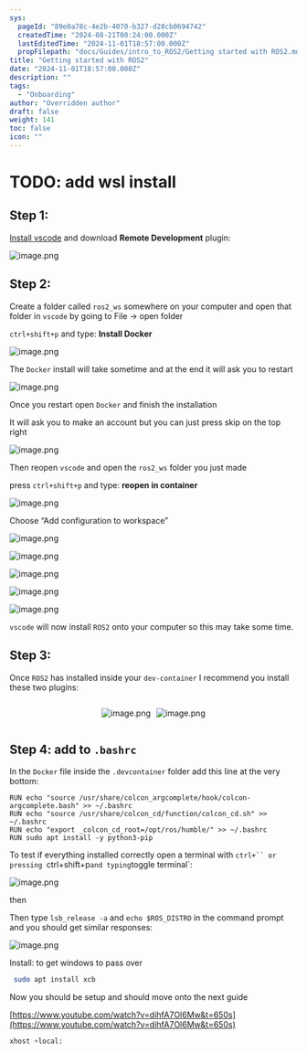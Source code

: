 ```yaml
---
sys:
  pageId: "89e0a78c-4e2b-4070-b327-d28cb0694742"
  createdTime: "2024-08-21T00:24:00.000Z"
  lastEditedTime: "2024-11-01T18:57:00.000Z"
  propFilepath: "docs/Guides/intro_to_ROS2/Getting started with ROS2.md"
title: "Getting started with ROS2"
date: "2024-11-01T18:57:00.000Z"
description: ""
tags:
  - "Onboarding"
author: "Overridden author"
draft: false
weight: 141
toc: false
icon: ""
---
```


# TODO: add wsl install

## Step 1:

[Install vscode](https://code.visualstudio.com/download) and download **Remote Development** plugin:

![image.png](https://prod-files-secure.s3.us-west-2.amazonaws.com/d518164a-d88e-44d1-a4ee-3adb3bd8bce0/efb52993-1881-4a40-b95e-6f020334f022/image.png?X-Amz-Algorithm=AWS4-HMAC-SHA256&X-Amz-Content-Sha256=UNSIGNED-PAYLOAD&X-Amz-Credential=ASIAZI2LB46667CBIWGZ%2F20250422%2Fus-west-2%2Fs3%2Faws4_request&X-Amz-Date=20250422T032813Z&X-Amz-Expires=3600&X-Amz-Security-Token=IQoJb3JpZ2luX2VjEEMaCXVzLXdlc3QtMiJHMEUCIQDunbU2QftoAyrbHWA%2FEi2cKRr3Au5suZMvBnUQyf0mkAIgLfWzp7Mvc0FQQ1XhbvJ8ZGeXSsCEf9HwdzKu5t7qmY4qiAQIzP%2F%2F%2F%2F%2F%2F%2F%2F%2F%2FARAAGgw2Mzc0MjMxODM4MDUiDETwrwe4jRGS4u9rXircA%2Fdnj0pburIIgzdGeoMHWAAZZcRTuoTK3kujOnzqz7iA66yEBb%2BWyNyjjWAqwrk23x%2BMgt84y4OQGfILG4AqdoZEEUxHzuBXl0dqn2XPG015SbGdRFMpDq76W%2FfVFb1IiBpcyGa4i3HvS1OzGCPOeiY2ywXmCAa8JRy7CGSTO3yVtAyJTVPXBTqN03Zop5g5BQy0AambrActGFgxLz9JCd%2B6uhPJvB5T7kEwnnTfTnWHnm9Od%2BzU4ldNPat1a%2BmabwSAkM%2F4VGgl7OcQSSmfPxkYEPCHpy5mEl90z%2BRiEeeCrQYNQouTdF2YF%2FuEEmCaA5KlXJ2XVZgxAKXXz1guLc4eUtzRsBR4O08WCPtgl7%2F9Lxc06jvF%2B3PcJ2FtFKLkT2ckxTrq5Vr96dAqB2hEQi6KekNd2QFAQ8ieTWsKeIqTDt5Nh3n%2FwvHwF8Zc2W9TtUjZ1DQpdms7ybWbQtA08CXqwmXCwZMDR5cQoFRyBvrguFYIaICttTFgiWjz5foqTRVgEqDDI%2BihhdCEkYRHgSQFLT0vlLIPQZI1YwWP%2BZrOUBNrnYP4%2FG0%2BXszOUmQ68lj9Rm6w61NKqTyqZRJeENH1U%2FUSOF41RAkWDES8zdEU0NVe6sdjn74m%2B%2FhRMI6JnMAGOqUB33JIcaL%2FV9gWqmulj0SgOXwlQ9KOVhIoJ08zenslm6vjjozv0OVXoJ2LWNBqpaMJXSUMPSbAmqawBQBNTD3jMagHN8LbipMTWOf%2FlCGDf68arb7gTjriB9mgg0nCTtPEcOLHh7UCn4N2z7q5X0%2FpwWUvX227xnM8tgHHWOgCsKpXJ7PiCCGBMn2jhAXfHbPFyzUACcLJ61SyiUGJbfTs9QUTw93T&X-Amz-Signature=13eab26bae8f9e4afa2e6bca7e8a6535e92d81ffa6ab813a82864f2f6d1b86b6&X-Amz-SignedHeaders=host&x-id=GetObject)

## Step 2:

Create a folder called `ros2_ws` somewhere on your computer and open that folder in `vscode` by going to File → open folder 

`ctrl+shift+p` and type: **Install Docker**

![image.png](https://prod-files-secure.s3.us-west-2.amazonaws.com/d518164a-d88e-44d1-a4ee-3adb3bd8bce0/2269dc0e-1cd5-47ff-bceb-c04ad9b2eab0/image.png?X-Amz-Algorithm=AWS4-HMAC-SHA256&X-Amz-Content-Sha256=UNSIGNED-PAYLOAD&X-Amz-Credential=ASIAZI2LB46667CBIWGZ%2F20250422%2Fus-west-2%2Fs3%2Faws4_request&X-Amz-Date=20250422T032813Z&X-Amz-Expires=3600&X-Amz-Security-Token=IQoJb3JpZ2luX2VjEEMaCXVzLXdlc3QtMiJHMEUCIQDunbU2QftoAyrbHWA%2FEi2cKRr3Au5suZMvBnUQyf0mkAIgLfWzp7Mvc0FQQ1XhbvJ8ZGeXSsCEf9HwdzKu5t7qmY4qiAQIzP%2F%2F%2F%2F%2F%2F%2F%2F%2F%2FARAAGgw2Mzc0MjMxODM4MDUiDETwrwe4jRGS4u9rXircA%2Fdnj0pburIIgzdGeoMHWAAZZcRTuoTK3kujOnzqz7iA66yEBb%2BWyNyjjWAqwrk23x%2BMgt84y4OQGfILG4AqdoZEEUxHzuBXl0dqn2XPG015SbGdRFMpDq76W%2FfVFb1IiBpcyGa4i3HvS1OzGCPOeiY2ywXmCAa8JRy7CGSTO3yVtAyJTVPXBTqN03Zop5g5BQy0AambrActGFgxLz9JCd%2B6uhPJvB5T7kEwnnTfTnWHnm9Od%2BzU4ldNPat1a%2BmabwSAkM%2F4VGgl7OcQSSmfPxkYEPCHpy5mEl90z%2BRiEeeCrQYNQouTdF2YF%2FuEEmCaA5KlXJ2XVZgxAKXXz1guLc4eUtzRsBR4O08WCPtgl7%2F9Lxc06jvF%2B3PcJ2FtFKLkT2ckxTrq5Vr96dAqB2hEQi6KekNd2QFAQ8ieTWsKeIqTDt5Nh3n%2FwvHwF8Zc2W9TtUjZ1DQpdms7ybWbQtA08CXqwmXCwZMDR5cQoFRyBvrguFYIaICttTFgiWjz5foqTRVgEqDDI%2BihhdCEkYRHgSQFLT0vlLIPQZI1YwWP%2BZrOUBNrnYP4%2FG0%2BXszOUmQ68lj9Rm6w61NKqTyqZRJeENH1U%2FUSOF41RAkWDES8zdEU0NVe6sdjn74m%2B%2FhRMI6JnMAGOqUB33JIcaL%2FV9gWqmulj0SgOXwlQ9KOVhIoJ08zenslm6vjjozv0OVXoJ2LWNBqpaMJXSUMPSbAmqawBQBNTD3jMagHN8LbipMTWOf%2FlCGDf68arb7gTjriB9mgg0nCTtPEcOLHh7UCn4N2z7q5X0%2FpwWUvX227xnM8tgHHWOgCsKpXJ7PiCCGBMn2jhAXfHbPFyzUACcLJ61SyiUGJbfTs9QUTw93T&X-Amz-Signature=499958e3d217e232d57bb63b41cb081f0d9d75d1f35bf125d1e9e1b359d1e59f&X-Amz-SignedHeaders=host&x-id=GetObject)

The `Docker` install will take sometime and at the end it will ask you to restart

![image.png](https://prod-files-secure.s3.us-west-2.amazonaws.com/d518164a-d88e-44d1-a4ee-3adb3bd8bce0/ed233f78-be33-4b1f-b89c-9c346c0e961e/image.png?X-Amz-Algorithm=AWS4-HMAC-SHA256&X-Amz-Content-Sha256=UNSIGNED-PAYLOAD&X-Amz-Credential=ASIAZI2LB46667CBIWGZ%2F20250422%2Fus-west-2%2Fs3%2Faws4_request&X-Amz-Date=20250422T032813Z&X-Amz-Expires=3600&X-Amz-Security-Token=IQoJb3JpZ2luX2VjEEMaCXVzLXdlc3QtMiJHMEUCIQDunbU2QftoAyrbHWA%2FEi2cKRr3Au5suZMvBnUQyf0mkAIgLfWzp7Mvc0FQQ1XhbvJ8ZGeXSsCEf9HwdzKu5t7qmY4qiAQIzP%2F%2F%2F%2F%2F%2F%2F%2F%2F%2FARAAGgw2Mzc0MjMxODM4MDUiDETwrwe4jRGS4u9rXircA%2Fdnj0pburIIgzdGeoMHWAAZZcRTuoTK3kujOnzqz7iA66yEBb%2BWyNyjjWAqwrk23x%2BMgt84y4OQGfILG4AqdoZEEUxHzuBXl0dqn2XPG015SbGdRFMpDq76W%2FfVFb1IiBpcyGa4i3HvS1OzGCPOeiY2ywXmCAa8JRy7CGSTO3yVtAyJTVPXBTqN03Zop5g5BQy0AambrActGFgxLz9JCd%2B6uhPJvB5T7kEwnnTfTnWHnm9Od%2BzU4ldNPat1a%2BmabwSAkM%2F4VGgl7OcQSSmfPxkYEPCHpy5mEl90z%2BRiEeeCrQYNQouTdF2YF%2FuEEmCaA5KlXJ2XVZgxAKXXz1guLc4eUtzRsBR4O08WCPtgl7%2F9Lxc06jvF%2B3PcJ2FtFKLkT2ckxTrq5Vr96dAqB2hEQi6KekNd2QFAQ8ieTWsKeIqTDt5Nh3n%2FwvHwF8Zc2W9TtUjZ1DQpdms7ybWbQtA08CXqwmXCwZMDR5cQoFRyBvrguFYIaICttTFgiWjz5foqTRVgEqDDI%2BihhdCEkYRHgSQFLT0vlLIPQZI1YwWP%2BZrOUBNrnYP4%2FG0%2BXszOUmQ68lj9Rm6w61NKqTyqZRJeENH1U%2FUSOF41RAkWDES8zdEU0NVe6sdjn74m%2B%2FhRMI6JnMAGOqUB33JIcaL%2FV9gWqmulj0SgOXwlQ9KOVhIoJ08zenslm6vjjozv0OVXoJ2LWNBqpaMJXSUMPSbAmqawBQBNTD3jMagHN8LbipMTWOf%2FlCGDf68arb7gTjriB9mgg0nCTtPEcOLHh7UCn4N2z7q5X0%2FpwWUvX227xnM8tgHHWOgCsKpXJ7PiCCGBMn2jhAXfHbPFyzUACcLJ61SyiUGJbfTs9QUTw93T&X-Amz-Signature=a9ff7552930a1eb171f368f0d09ac1f35d8115d2a7778558a3dc73e86a366840&X-Amz-SignedHeaders=host&x-id=GetObject)

Once you restart open `Docker` and finish the installation

It will ask you to make an account but you can just press skip on the top right

![image.png](https://prod-files-secure.s3.us-west-2.amazonaws.com/d518164a-d88e-44d1-a4ee-3adb3bd8bce0/21010ad9-1659-4fd9-9f59-9932a09b2a3d/image.png?X-Amz-Algorithm=AWS4-HMAC-SHA256&X-Amz-Content-Sha256=UNSIGNED-PAYLOAD&X-Amz-Credential=ASIAZI2LB46667CBIWGZ%2F20250422%2Fus-west-2%2Fs3%2Faws4_request&X-Amz-Date=20250422T032813Z&X-Amz-Expires=3600&X-Amz-Security-Token=IQoJb3JpZ2luX2VjEEMaCXVzLXdlc3QtMiJHMEUCIQDunbU2QftoAyrbHWA%2FEi2cKRr3Au5suZMvBnUQyf0mkAIgLfWzp7Mvc0FQQ1XhbvJ8ZGeXSsCEf9HwdzKu5t7qmY4qiAQIzP%2F%2F%2F%2F%2F%2F%2F%2F%2F%2FARAAGgw2Mzc0MjMxODM4MDUiDETwrwe4jRGS4u9rXircA%2Fdnj0pburIIgzdGeoMHWAAZZcRTuoTK3kujOnzqz7iA66yEBb%2BWyNyjjWAqwrk23x%2BMgt84y4OQGfILG4AqdoZEEUxHzuBXl0dqn2XPG015SbGdRFMpDq76W%2FfVFb1IiBpcyGa4i3HvS1OzGCPOeiY2ywXmCAa8JRy7CGSTO3yVtAyJTVPXBTqN03Zop5g5BQy0AambrActGFgxLz9JCd%2B6uhPJvB5T7kEwnnTfTnWHnm9Od%2BzU4ldNPat1a%2BmabwSAkM%2F4VGgl7OcQSSmfPxkYEPCHpy5mEl90z%2BRiEeeCrQYNQouTdF2YF%2FuEEmCaA5KlXJ2XVZgxAKXXz1guLc4eUtzRsBR4O08WCPtgl7%2F9Lxc06jvF%2B3PcJ2FtFKLkT2ckxTrq5Vr96dAqB2hEQi6KekNd2QFAQ8ieTWsKeIqTDt5Nh3n%2FwvHwF8Zc2W9TtUjZ1DQpdms7ybWbQtA08CXqwmXCwZMDR5cQoFRyBvrguFYIaICttTFgiWjz5foqTRVgEqDDI%2BihhdCEkYRHgSQFLT0vlLIPQZI1YwWP%2BZrOUBNrnYP4%2FG0%2BXszOUmQ68lj9Rm6w61NKqTyqZRJeENH1U%2FUSOF41RAkWDES8zdEU0NVe6sdjn74m%2B%2FhRMI6JnMAGOqUB33JIcaL%2FV9gWqmulj0SgOXwlQ9KOVhIoJ08zenslm6vjjozv0OVXoJ2LWNBqpaMJXSUMPSbAmqawBQBNTD3jMagHN8LbipMTWOf%2FlCGDf68arb7gTjriB9mgg0nCTtPEcOLHh7UCn4N2z7q5X0%2FpwWUvX227xnM8tgHHWOgCsKpXJ7PiCCGBMn2jhAXfHbPFyzUACcLJ61SyiUGJbfTs9QUTw93T&X-Amz-Signature=814a5500299a0250025ee92290854cc8ed67f3cebfecf9a3d23362b23267c519&X-Amz-SignedHeaders=host&x-id=GetObject)

Then reopen `vscode` and open the `ros2_ws` folder you just made

press `ctrl+shift+p` and type: **reopen in container**

![image.png](https://prod-files-secure.s3.us-west-2.amazonaws.com/d518164a-d88e-44d1-a4ee-3adb3bd8bce0/4e93b8c2-41ad-488c-8095-c74205196118/image.png?X-Amz-Algorithm=AWS4-HMAC-SHA256&X-Amz-Content-Sha256=UNSIGNED-PAYLOAD&X-Amz-Credential=ASIAZI2LB46667CBIWGZ%2F20250422%2Fus-west-2%2Fs3%2Faws4_request&X-Amz-Date=20250422T032813Z&X-Amz-Expires=3600&X-Amz-Security-Token=IQoJb3JpZ2luX2VjEEMaCXVzLXdlc3QtMiJHMEUCIQDunbU2QftoAyrbHWA%2FEi2cKRr3Au5suZMvBnUQyf0mkAIgLfWzp7Mvc0FQQ1XhbvJ8ZGeXSsCEf9HwdzKu5t7qmY4qiAQIzP%2F%2F%2F%2F%2F%2F%2F%2F%2F%2FARAAGgw2Mzc0MjMxODM4MDUiDETwrwe4jRGS4u9rXircA%2Fdnj0pburIIgzdGeoMHWAAZZcRTuoTK3kujOnzqz7iA66yEBb%2BWyNyjjWAqwrk23x%2BMgt84y4OQGfILG4AqdoZEEUxHzuBXl0dqn2XPG015SbGdRFMpDq76W%2FfVFb1IiBpcyGa4i3HvS1OzGCPOeiY2ywXmCAa8JRy7CGSTO3yVtAyJTVPXBTqN03Zop5g5BQy0AambrActGFgxLz9JCd%2B6uhPJvB5T7kEwnnTfTnWHnm9Od%2BzU4ldNPat1a%2BmabwSAkM%2F4VGgl7OcQSSmfPxkYEPCHpy5mEl90z%2BRiEeeCrQYNQouTdF2YF%2FuEEmCaA5KlXJ2XVZgxAKXXz1guLc4eUtzRsBR4O08WCPtgl7%2F9Lxc06jvF%2B3PcJ2FtFKLkT2ckxTrq5Vr96dAqB2hEQi6KekNd2QFAQ8ieTWsKeIqTDt5Nh3n%2FwvHwF8Zc2W9TtUjZ1DQpdms7ybWbQtA08CXqwmXCwZMDR5cQoFRyBvrguFYIaICttTFgiWjz5foqTRVgEqDDI%2BihhdCEkYRHgSQFLT0vlLIPQZI1YwWP%2BZrOUBNrnYP4%2FG0%2BXszOUmQ68lj9Rm6w61NKqTyqZRJeENH1U%2FUSOF41RAkWDES8zdEU0NVe6sdjn74m%2B%2FhRMI6JnMAGOqUB33JIcaL%2FV9gWqmulj0SgOXwlQ9KOVhIoJ08zenslm6vjjozv0OVXoJ2LWNBqpaMJXSUMPSbAmqawBQBNTD3jMagHN8LbipMTWOf%2FlCGDf68arb7gTjriB9mgg0nCTtPEcOLHh7UCn4N2z7q5X0%2FpwWUvX227xnM8tgHHWOgCsKpXJ7PiCCGBMn2jhAXfHbPFyzUACcLJ61SyiUGJbfTs9QUTw93T&X-Amz-Signature=6fd207d969e44470b0937d7018f1a411bc361c31cfbf6d92eee0586ccb9de22b&X-Amz-SignedHeaders=host&x-id=GetObject)

Choose “Add configuration to workspace”

![image.png](https://prod-files-secure.s3.us-west-2.amazonaws.com/d518164a-d88e-44d1-a4ee-3adb3bd8bce0/9560b282-5060-4989-ba37-97e7b2c22476/image.png?X-Amz-Algorithm=AWS4-HMAC-SHA256&X-Amz-Content-Sha256=UNSIGNED-PAYLOAD&X-Amz-Credential=ASIAZI2LB46667CBIWGZ%2F20250422%2Fus-west-2%2Fs3%2Faws4_request&X-Amz-Date=20250422T032813Z&X-Amz-Expires=3600&X-Amz-Security-Token=IQoJb3JpZ2luX2VjEEMaCXVzLXdlc3QtMiJHMEUCIQDunbU2QftoAyrbHWA%2FEi2cKRr3Au5suZMvBnUQyf0mkAIgLfWzp7Mvc0FQQ1XhbvJ8ZGeXSsCEf9HwdzKu5t7qmY4qiAQIzP%2F%2F%2F%2F%2F%2F%2F%2F%2F%2FARAAGgw2Mzc0MjMxODM4MDUiDETwrwe4jRGS4u9rXircA%2Fdnj0pburIIgzdGeoMHWAAZZcRTuoTK3kujOnzqz7iA66yEBb%2BWyNyjjWAqwrk23x%2BMgt84y4OQGfILG4AqdoZEEUxHzuBXl0dqn2XPG015SbGdRFMpDq76W%2FfVFb1IiBpcyGa4i3HvS1OzGCPOeiY2ywXmCAa8JRy7CGSTO3yVtAyJTVPXBTqN03Zop5g5BQy0AambrActGFgxLz9JCd%2B6uhPJvB5T7kEwnnTfTnWHnm9Od%2BzU4ldNPat1a%2BmabwSAkM%2F4VGgl7OcQSSmfPxkYEPCHpy5mEl90z%2BRiEeeCrQYNQouTdF2YF%2FuEEmCaA5KlXJ2XVZgxAKXXz1guLc4eUtzRsBR4O08WCPtgl7%2F9Lxc06jvF%2B3PcJ2FtFKLkT2ckxTrq5Vr96dAqB2hEQi6KekNd2QFAQ8ieTWsKeIqTDt5Nh3n%2FwvHwF8Zc2W9TtUjZ1DQpdms7ybWbQtA08CXqwmXCwZMDR5cQoFRyBvrguFYIaICttTFgiWjz5foqTRVgEqDDI%2BihhdCEkYRHgSQFLT0vlLIPQZI1YwWP%2BZrOUBNrnYP4%2FG0%2BXszOUmQ68lj9Rm6w61NKqTyqZRJeENH1U%2FUSOF41RAkWDES8zdEU0NVe6sdjn74m%2B%2FhRMI6JnMAGOqUB33JIcaL%2FV9gWqmulj0SgOXwlQ9KOVhIoJ08zenslm6vjjozv0OVXoJ2LWNBqpaMJXSUMPSbAmqawBQBNTD3jMagHN8LbipMTWOf%2FlCGDf68arb7gTjriB9mgg0nCTtPEcOLHh7UCn4N2z7q5X0%2FpwWUvX227xnM8tgHHWOgCsKpXJ7PiCCGBMn2jhAXfHbPFyzUACcLJ61SyiUGJbfTs9QUTw93T&X-Amz-Signature=45c0fcd797ac3d8fba9e9bbd3057e103880ac5b67c926848209a5aec9599fe69&X-Amz-SignedHeaders=host&x-id=GetObject)

![image.png](https://prod-files-secure.s3.us-west-2.amazonaws.com/d518164a-d88e-44d1-a4ee-3adb3bd8bce0/2ee63f81-886b-48e8-a553-dc6e5eac99e4/image.png?X-Amz-Algorithm=AWS4-HMAC-SHA256&X-Amz-Content-Sha256=UNSIGNED-PAYLOAD&X-Amz-Credential=ASIAZI2LB46667CBIWGZ%2F20250422%2Fus-west-2%2Fs3%2Faws4_request&X-Amz-Date=20250422T032813Z&X-Amz-Expires=3600&X-Amz-Security-Token=IQoJb3JpZ2luX2VjEEMaCXVzLXdlc3QtMiJHMEUCIQDunbU2QftoAyrbHWA%2FEi2cKRr3Au5suZMvBnUQyf0mkAIgLfWzp7Mvc0FQQ1XhbvJ8ZGeXSsCEf9HwdzKu5t7qmY4qiAQIzP%2F%2F%2F%2F%2F%2F%2F%2F%2F%2FARAAGgw2Mzc0MjMxODM4MDUiDETwrwe4jRGS4u9rXircA%2Fdnj0pburIIgzdGeoMHWAAZZcRTuoTK3kujOnzqz7iA66yEBb%2BWyNyjjWAqwrk23x%2BMgt84y4OQGfILG4AqdoZEEUxHzuBXl0dqn2XPG015SbGdRFMpDq76W%2FfVFb1IiBpcyGa4i3HvS1OzGCPOeiY2ywXmCAa8JRy7CGSTO3yVtAyJTVPXBTqN03Zop5g5BQy0AambrActGFgxLz9JCd%2B6uhPJvB5T7kEwnnTfTnWHnm9Od%2BzU4ldNPat1a%2BmabwSAkM%2F4VGgl7OcQSSmfPxkYEPCHpy5mEl90z%2BRiEeeCrQYNQouTdF2YF%2FuEEmCaA5KlXJ2XVZgxAKXXz1guLc4eUtzRsBR4O08WCPtgl7%2F9Lxc06jvF%2B3PcJ2FtFKLkT2ckxTrq5Vr96dAqB2hEQi6KekNd2QFAQ8ieTWsKeIqTDt5Nh3n%2FwvHwF8Zc2W9TtUjZ1DQpdms7ybWbQtA08CXqwmXCwZMDR5cQoFRyBvrguFYIaICttTFgiWjz5foqTRVgEqDDI%2BihhdCEkYRHgSQFLT0vlLIPQZI1YwWP%2BZrOUBNrnYP4%2FG0%2BXszOUmQ68lj9Rm6w61NKqTyqZRJeENH1U%2FUSOF41RAkWDES8zdEU0NVe6sdjn74m%2B%2FhRMI6JnMAGOqUB33JIcaL%2FV9gWqmulj0SgOXwlQ9KOVhIoJ08zenslm6vjjozv0OVXoJ2LWNBqpaMJXSUMPSbAmqawBQBNTD3jMagHN8LbipMTWOf%2FlCGDf68arb7gTjriB9mgg0nCTtPEcOLHh7UCn4N2z7q5X0%2FpwWUvX227xnM8tgHHWOgCsKpXJ7PiCCGBMn2jhAXfHbPFyzUACcLJ61SyiUGJbfTs9QUTw93T&X-Amz-Signature=452ddd0d362f62b1ed27f067df13dbbc701ef6364281c0fc0f9cdbc38a6a9ce2&X-Amz-SignedHeaders=host&x-id=GetObject)

![image.png](https://prod-files-secure.s3.us-west-2.amazonaws.com/d518164a-d88e-44d1-a4ee-3adb3bd8bce0/ae1580b2-b048-407e-aed9-b584224a7a04/image.png?X-Amz-Algorithm=AWS4-HMAC-SHA256&X-Amz-Content-Sha256=UNSIGNED-PAYLOAD&X-Amz-Credential=ASIAZI2LB46667CBIWGZ%2F20250422%2Fus-west-2%2Fs3%2Faws4_request&X-Amz-Date=20250422T032813Z&X-Amz-Expires=3600&X-Amz-Security-Token=IQoJb3JpZ2luX2VjEEMaCXVzLXdlc3QtMiJHMEUCIQDunbU2QftoAyrbHWA%2FEi2cKRr3Au5suZMvBnUQyf0mkAIgLfWzp7Mvc0FQQ1XhbvJ8ZGeXSsCEf9HwdzKu5t7qmY4qiAQIzP%2F%2F%2F%2F%2F%2F%2F%2F%2F%2FARAAGgw2Mzc0MjMxODM4MDUiDETwrwe4jRGS4u9rXircA%2Fdnj0pburIIgzdGeoMHWAAZZcRTuoTK3kujOnzqz7iA66yEBb%2BWyNyjjWAqwrk23x%2BMgt84y4OQGfILG4AqdoZEEUxHzuBXl0dqn2XPG015SbGdRFMpDq76W%2FfVFb1IiBpcyGa4i3HvS1OzGCPOeiY2ywXmCAa8JRy7CGSTO3yVtAyJTVPXBTqN03Zop5g5BQy0AambrActGFgxLz9JCd%2B6uhPJvB5T7kEwnnTfTnWHnm9Od%2BzU4ldNPat1a%2BmabwSAkM%2F4VGgl7OcQSSmfPxkYEPCHpy5mEl90z%2BRiEeeCrQYNQouTdF2YF%2FuEEmCaA5KlXJ2XVZgxAKXXz1guLc4eUtzRsBR4O08WCPtgl7%2F9Lxc06jvF%2B3PcJ2FtFKLkT2ckxTrq5Vr96dAqB2hEQi6KekNd2QFAQ8ieTWsKeIqTDt5Nh3n%2FwvHwF8Zc2W9TtUjZ1DQpdms7ybWbQtA08CXqwmXCwZMDR5cQoFRyBvrguFYIaICttTFgiWjz5foqTRVgEqDDI%2BihhdCEkYRHgSQFLT0vlLIPQZI1YwWP%2BZrOUBNrnYP4%2FG0%2BXszOUmQ68lj9Rm6w61NKqTyqZRJeENH1U%2FUSOF41RAkWDES8zdEU0NVe6sdjn74m%2B%2FhRMI6JnMAGOqUB33JIcaL%2FV9gWqmulj0SgOXwlQ9KOVhIoJ08zenslm6vjjozv0OVXoJ2LWNBqpaMJXSUMPSbAmqawBQBNTD3jMagHN8LbipMTWOf%2FlCGDf68arb7gTjriB9mgg0nCTtPEcOLHh7UCn4N2z7q5X0%2FpwWUvX227xnM8tgHHWOgCsKpXJ7PiCCGBMn2jhAXfHbPFyzUACcLJ61SyiUGJbfTs9QUTw93T&X-Amz-Signature=fe631a26304d28fbb37f863c70e5954b09a896e8bccd3dc4399d1d5073a228e3&X-Amz-SignedHeaders=host&x-id=GetObject)

![image.png](https://prod-files-secure.s3.us-west-2.amazonaws.com/d518164a-d88e-44d1-a4ee-3adb3bd8bce0/53255b28-f75e-430f-b9e3-c0ac8577e42b/image.png?X-Amz-Algorithm=AWS4-HMAC-SHA256&X-Amz-Content-Sha256=UNSIGNED-PAYLOAD&X-Amz-Credential=ASIAZI2LB46667CBIWGZ%2F20250422%2Fus-west-2%2Fs3%2Faws4_request&X-Amz-Date=20250422T032813Z&X-Amz-Expires=3600&X-Amz-Security-Token=IQoJb3JpZ2luX2VjEEMaCXVzLXdlc3QtMiJHMEUCIQDunbU2QftoAyrbHWA%2FEi2cKRr3Au5suZMvBnUQyf0mkAIgLfWzp7Mvc0FQQ1XhbvJ8ZGeXSsCEf9HwdzKu5t7qmY4qiAQIzP%2F%2F%2F%2F%2F%2F%2F%2F%2F%2FARAAGgw2Mzc0MjMxODM4MDUiDETwrwe4jRGS4u9rXircA%2Fdnj0pburIIgzdGeoMHWAAZZcRTuoTK3kujOnzqz7iA66yEBb%2BWyNyjjWAqwrk23x%2BMgt84y4OQGfILG4AqdoZEEUxHzuBXl0dqn2XPG015SbGdRFMpDq76W%2FfVFb1IiBpcyGa4i3HvS1OzGCPOeiY2ywXmCAa8JRy7CGSTO3yVtAyJTVPXBTqN03Zop5g5BQy0AambrActGFgxLz9JCd%2B6uhPJvB5T7kEwnnTfTnWHnm9Od%2BzU4ldNPat1a%2BmabwSAkM%2F4VGgl7OcQSSmfPxkYEPCHpy5mEl90z%2BRiEeeCrQYNQouTdF2YF%2FuEEmCaA5KlXJ2XVZgxAKXXz1guLc4eUtzRsBR4O08WCPtgl7%2F9Lxc06jvF%2B3PcJ2FtFKLkT2ckxTrq5Vr96dAqB2hEQi6KekNd2QFAQ8ieTWsKeIqTDt5Nh3n%2FwvHwF8Zc2W9TtUjZ1DQpdms7ybWbQtA08CXqwmXCwZMDR5cQoFRyBvrguFYIaICttTFgiWjz5foqTRVgEqDDI%2BihhdCEkYRHgSQFLT0vlLIPQZI1YwWP%2BZrOUBNrnYP4%2FG0%2BXszOUmQ68lj9Rm6w61NKqTyqZRJeENH1U%2FUSOF41RAkWDES8zdEU0NVe6sdjn74m%2B%2FhRMI6JnMAGOqUB33JIcaL%2FV9gWqmulj0SgOXwlQ9KOVhIoJ08zenslm6vjjozv0OVXoJ2LWNBqpaMJXSUMPSbAmqawBQBNTD3jMagHN8LbipMTWOf%2FlCGDf68arb7gTjriB9mgg0nCTtPEcOLHh7UCn4N2z7q5X0%2FpwWUvX227xnM8tgHHWOgCsKpXJ7PiCCGBMn2jhAXfHbPFyzUACcLJ61SyiUGJbfTs9QUTw93T&X-Amz-Signature=d4c67fac63bee8a8d38a6a112af1b0e6f48ca64105406deb8ad605158b46a5b6&X-Amz-SignedHeaders=host&x-id=GetObject)

![image.png](https://prod-files-secure.s3.us-west-2.amazonaws.com/d518164a-d88e-44d1-a4ee-3adb3bd8bce0/7c562767-5af9-4ffb-97d1-327bcdf4ee00/image.png?X-Amz-Algorithm=AWS4-HMAC-SHA256&X-Amz-Content-Sha256=UNSIGNED-PAYLOAD&X-Amz-Credential=ASIAZI2LB46667CBIWGZ%2F20250422%2Fus-west-2%2Fs3%2Faws4_request&X-Amz-Date=20250422T032813Z&X-Amz-Expires=3600&X-Amz-Security-Token=IQoJb3JpZ2luX2VjEEMaCXVzLXdlc3QtMiJHMEUCIQDunbU2QftoAyrbHWA%2FEi2cKRr3Au5suZMvBnUQyf0mkAIgLfWzp7Mvc0FQQ1XhbvJ8ZGeXSsCEf9HwdzKu5t7qmY4qiAQIzP%2F%2F%2F%2F%2F%2F%2F%2F%2F%2FARAAGgw2Mzc0MjMxODM4MDUiDETwrwe4jRGS4u9rXircA%2Fdnj0pburIIgzdGeoMHWAAZZcRTuoTK3kujOnzqz7iA66yEBb%2BWyNyjjWAqwrk23x%2BMgt84y4OQGfILG4AqdoZEEUxHzuBXl0dqn2XPG015SbGdRFMpDq76W%2FfVFb1IiBpcyGa4i3HvS1OzGCPOeiY2ywXmCAa8JRy7CGSTO3yVtAyJTVPXBTqN03Zop5g5BQy0AambrActGFgxLz9JCd%2B6uhPJvB5T7kEwnnTfTnWHnm9Od%2BzU4ldNPat1a%2BmabwSAkM%2F4VGgl7OcQSSmfPxkYEPCHpy5mEl90z%2BRiEeeCrQYNQouTdF2YF%2FuEEmCaA5KlXJ2XVZgxAKXXz1guLc4eUtzRsBR4O08WCPtgl7%2F9Lxc06jvF%2B3PcJ2FtFKLkT2ckxTrq5Vr96dAqB2hEQi6KekNd2QFAQ8ieTWsKeIqTDt5Nh3n%2FwvHwF8Zc2W9TtUjZ1DQpdms7ybWbQtA08CXqwmXCwZMDR5cQoFRyBvrguFYIaICttTFgiWjz5foqTRVgEqDDI%2BihhdCEkYRHgSQFLT0vlLIPQZI1YwWP%2BZrOUBNrnYP4%2FG0%2BXszOUmQ68lj9Rm6w61NKqTyqZRJeENH1U%2FUSOF41RAkWDES8zdEU0NVe6sdjn74m%2B%2FhRMI6JnMAGOqUB33JIcaL%2FV9gWqmulj0SgOXwlQ9KOVhIoJ08zenslm6vjjozv0OVXoJ2LWNBqpaMJXSUMPSbAmqawBQBNTD3jMagHN8LbipMTWOf%2FlCGDf68arb7gTjriB9mgg0nCTtPEcOLHh7UCn4N2z7q5X0%2FpwWUvX227xnM8tgHHWOgCsKpXJ7PiCCGBMn2jhAXfHbPFyzUACcLJ61SyiUGJbfTs9QUTw93T&X-Amz-Signature=79f52b3152d73eb4800865ae91c4082a11facac64c818800156b99c4049a26e8&X-Amz-SignedHeaders=host&x-id=GetObject)

`vscode` will now install `ROS2` onto your computer so this may take some time.

## Step 3:

Once `ROS2` has installed inside your `dev-container` I recommend you install these two plugins:

<div style="display: flex;flex-direction: row; column-gap:10px; max-width: 630px;justify-content: center;">
<div>

![image.png](https://prod-files-secure.s3.us-west-2.amazonaws.com/d518164a-d88e-44d1-a4ee-3adb3bd8bce0/3fc3d550-5a54-4ba1-ba6b-faa01cdb7369/image.png?X-Amz-Algorithm=AWS4-HMAC-SHA256&X-Amz-Content-Sha256=UNSIGNED-PAYLOAD&X-Amz-Credential=ASIAZI2LB466RON5PBKE%2F20250422%2Fus-west-2%2Fs3%2Faws4_request&X-Amz-Date=20250422T032815Z&X-Amz-Expires=3600&X-Amz-Security-Token=IQoJb3JpZ2luX2VjEEMaCXVzLXdlc3QtMiJHMEUCICoLb%2BXhAJQIuv%2BxJz4pQIKJ1gR%2Brji8rBrAx1Ej8dr%2BAiEAwGFv3k6XBijsaXkyZ0ZH5OLcYxCCA4qpDExkwmEWCloqiAQIzP%2F%2F%2F%2F%2F%2F%2F%2F%2F%2FARAAGgw2Mzc0MjMxODM4MDUiDOT%2BM1VOXnXRWX5CVCrcAyQfhmVdIWPicNTDXbE4SC179cg7m%2B2NUQg2yP9nBXusuhNF9aCpHoIy2kaqg295VrzvW8TeK%2F0Upg8konX3ed8GSPa8dWg6fk7MGcBv6VbG4EtL9BNwNjVnGd9nu8hZ6%2B34WB9DY%2FEfUrkSEgqqh5YwG7MAZJ8lghyw1xNAsf17itj8qS%2BzjRh5T33QpBXzDDxyhqddeCMSyc4VfPxoIJqUxURRc2%2FESCxMNlmwpIJtr1A3%2FuleHA70xCO%2BhRFSUcJFGQ8e7N6uf%2F7QIuedz%2B6GHh8TKEVy5nXKF8lXJHEU6BRg0wLYx798GcYeAiNqTB9gTTZeIYO8tkb6WhMxegAmlVMG8PhsiU4eLrNW0USoMupbtOrivjzfeQTBNY6yiVksw25vmyYxIWPmO6%2FKGT9xEdtBmszbldqvB0722h6EQgjNXd%2BSMpE1vplpqiF1qVU4%2Ffz2ZzZoqBjFzeQUv8QpIgvdrUwBpOvOyEvHmmw89cT3%2BbEqv7PcgQP6aS9tlzM6AcMSz1NbM%2FHj0Md%2B12eAMnM%2Fi%2FHWCq524ft9CAjodFQvZtQ2aQgwbeKI9jtqLMYo57OlkSanjP%2B5%2F5qGu6YqnZ%2Fucl47WvFm5bAhlc1Cui8ZxXNGu2E2lsVKMKCKnMAGOqUBxAyZHTaDcQ5rD9Zg5BarsZgXf0iuZThsJjfbGc6mUji%2FmZNLICVA1H32mVjfj%2ByrNIid%2BsD35PbreOg%2Fqi1YPsdu%2FGLo%2BBkuRaLn3jzT80LfD74airD6YHE8qlwWPWZ4Ylmv99th9gHlpQLSyaOSRHOOC2bdfTtPGoGYjzz2scWvuFJurKxkxfYUg8b7YP0ADF3gmEXDNiH1zGq%2FWB1dI%2FKhRQvt&X-Amz-Signature=436124dfb9eae437e9bc784d05598be44a913df4d229a953a69b5d5baadc6a38&X-Amz-SignedHeaders=host&x-id=GetObject)

</div>
<div>

![image.png](https://prod-files-secure.s3.us-west-2.amazonaws.com/d518164a-d88e-44d1-a4ee-3adb3bd8bce0/d994cc66-13c2-4093-a5a3-f84cf4601a82/image.png?X-Amz-Algorithm=AWS4-HMAC-SHA256&X-Amz-Content-Sha256=UNSIGNED-PAYLOAD&X-Amz-Credential=ASIAZI2LB466TZPV3MZS%2F20250422%2Fus-west-2%2Fs3%2Faws4_request&X-Amz-Date=20250422T032815Z&X-Amz-Expires=3600&X-Amz-Security-Token=IQoJb3JpZ2luX2VjEEMaCXVzLXdlc3QtMiJIMEYCIQDtIMyl2xJfhiGYWc4%2BbAqUZ5MdGimx1PrONMNCqdf7qAIhAIeIbOH2DiqeR2pjjN3UH77EgEtCK2bnkCQsOD5dmY7lKogECMz%2F%2F%2F%2F%2F%2F%2F%2F%2F%2FwEQABoMNjM3NDIzMTgzODA1IgyQKUQoT75rX98N8XIq3AM9gh3BxxZ7EBQSjFTw0j3CJ8HhZyKxA%2BahxIeNEQSv2nxJuGHgEflyHk%2F4t8JX%2BKus3SW%2B4DG%2B3rkOetqgueLtueN27bzVgpcLujmssAutz9sip6OPYiW2KG3EgysQpI14ASFHt7Z1UQnNpWaf%2B9TEZ3i0KA7uRBntg7JxqRluruCucuNkqd0FAZGM45QRGVJXi1%2Fks0Mjn3oeUih5yt%2FWix6Bo61cBHWAXMLa87t2Z4il4GvGQkfFSnOTK3ubwD5c8b0fHUm0i8ZnCl347X7q3OEfVsgZFzAgDOImdCK%2BqokmYUdj%2FwnIncsgWDMfgk4wvcUHv9uspFTFtNfdOyTKPFwyAxy7Ajx7xV0PmsAC4FDBfEN%2Bxjb8Nfo0%2BEOXxSGVDYvOusxItu3CLJeVQkYkoTUarGPU2mJ1TugoFpb%2FYYbHM6o6CjbpO5c8sYwdcHxDSGs8kOiaYhN9wMiNePf0Vy9uguKxatOiyyE0p2KMEF5eoTkwhyT3bNLKMPa3eWR0W20AaMQT7byinFH%2B4%2BxTIiYh%2FgzogEcR7wZeZNHQwqQSPA3vGkUuYFrl%2F46F1zIRzvAq1Ie0E%2B9GEt4wH9D0Kkk08WaR8Qge5FdZIoPktYiy88xVqoDT%2FZktVTCWipzABjqkAZlXw3sNnQlLq37igzP1fMbTBaE9RDALDVjfunuLgN0lPkFKfAELKdS6mZosk%2FoyWFKGj0fVok68OUQtZdD79kUnL2Q6TbMbdPT8%2FE8WwVwb8rux7wu8q9TIw4lAw%2Fgk8sgNQiVUG4TcIl87FecPScGxh8o3mbEMGlOi%2BVe5zF0D0vvhZh4SGh87JfH%2BEpsaLxr1pWBtMgoLS9BQaHQ11MnbEibv&X-Amz-Signature=e657709933310a0d24c93d167bc7bfdc8a34a8043c037fdb36cc804d848c14b1&X-Amz-SignedHeaders=host&x-id=GetObject)

</div>
</div>

## Step 4: add to `.bashrc`

In the `Docker` file inside the `.devcontainer` folder add this line at the very bottom: 

```docker
RUN echo "source /usr/share/colcon_argcomplete/hook/colcon-argcomplete.bash" >> ~/.bashrc
RUN echo "source /usr/share/colcon_cd/function/colcon_cd.sh" >> ~/.bashrc
RUN echo "export _colcon_cd_root=/opt/ros/humble/" >> ~/.bashrc
RUN sudo apt install -y python3-pip 
```

To test if everything installed correctly open a terminal with `ctrl+`` or pressing `ctrl+shift+p` and typing `toggle terminal`:

![image.png](https://prod-files-secure.s3.us-west-2.amazonaws.com/d518164a-d88e-44d1-a4ee-3adb3bd8bce0/6a4943d8-b04e-4c02-9a58-775f3384d1a5/image.png?X-Amz-Algorithm=AWS4-HMAC-SHA256&X-Amz-Content-Sha256=UNSIGNED-PAYLOAD&X-Amz-Credential=ASIAZI2LB46667CBIWGZ%2F20250422%2Fus-west-2%2Fs3%2Faws4_request&X-Amz-Date=20250422T032813Z&X-Amz-Expires=3600&X-Amz-Security-Token=IQoJb3JpZ2luX2VjEEMaCXVzLXdlc3QtMiJHMEUCIQDunbU2QftoAyrbHWA%2FEi2cKRr3Au5suZMvBnUQyf0mkAIgLfWzp7Mvc0FQQ1XhbvJ8ZGeXSsCEf9HwdzKu5t7qmY4qiAQIzP%2F%2F%2F%2F%2F%2F%2F%2F%2F%2FARAAGgw2Mzc0MjMxODM4MDUiDETwrwe4jRGS4u9rXircA%2Fdnj0pburIIgzdGeoMHWAAZZcRTuoTK3kujOnzqz7iA66yEBb%2BWyNyjjWAqwrk23x%2BMgt84y4OQGfILG4AqdoZEEUxHzuBXl0dqn2XPG015SbGdRFMpDq76W%2FfVFb1IiBpcyGa4i3HvS1OzGCPOeiY2ywXmCAa8JRy7CGSTO3yVtAyJTVPXBTqN03Zop5g5BQy0AambrActGFgxLz9JCd%2B6uhPJvB5T7kEwnnTfTnWHnm9Od%2BzU4ldNPat1a%2BmabwSAkM%2F4VGgl7OcQSSmfPxkYEPCHpy5mEl90z%2BRiEeeCrQYNQouTdF2YF%2FuEEmCaA5KlXJ2XVZgxAKXXz1guLc4eUtzRsBR4O08WCPtgl7%2F9Lxc06jvF%2B3PcJ2FtFKLkT2ckxTrq5Vr96dAqB2hEQi6KekNd2QFAQ8ieTWsKeIqTDt5Nh3n%2FwvHwF8Zc2W9TtUjZ1DQpdms7ybWbQtA08CXqwmXCwZMDR5cQoFRyBvrguFYIaICttTFgiWjz5foqTRVgEqDDI%2BihhdCEkYRHgSQFLT0vlLIPQZI1YwWP%2BZrOUBNrnYP4%2FG0%2BXszOUmQ68lj9Rm6w61NKqTyqZRJeENH1U%2FUSOF41RAkWDES8zdEU0NVe6sdjn74m%2B%2FhRMI6JnMAGOqUB33JIcaL%2FV9gWqmulj0SgOXwlQ9KOVhIoJ08zenslm6vjjozv0OVXoJ2LWNBqpaMJXSUMPSbAmqawBQBNTD3jMagHN8LbipMTWOf%2FlCGDf68arb7gTjriB9mgg0nCTtPEcOLHh7UCn4N2z7q5X0%2FpwWUvX227xnM8tgHHWOgCsKpXJ7PiCCGBMn2jhAXfHbPFyzUACcLJ61SyiUGJbfTs9QUTw93T&X-Amz-Signature=1bb07db17dfd5942cca241d0ab1df03523e4d0205f1c220081ba7ce848d74251&X-Amz-SignedHeaders=host&x-id=GetObject)

then 

Then type `lsb_release -a` and `echo $ROS_DISTRO` in the command prompt and you should get similar responses:

![image.png](https://prod-files-secure.s3.us-west-2.amazonaws.com/d518164a-d88e-44d1-a4ee-3adb3bd8bce0/3e635dec-a805-4e85-8b9e-d000e5b71a4e/image.png?X-Amz-Algorithm=AWS4-HMAC-SHA256&X-Amz-Content-Sha256=UNSIGNED-PAYLOAD&X-Amz-Credential=ASIAZI2LB46667CBIWGZ%2F20250422%2Fus-west-2%2Fs3%2Faws4_request&X-Amz-Date=20250422T032813Z&X-Amz-Expires=3600&X-Amz-Security-Token=IQoJb3JpZ2luX2VjEEMaCXVzLXdlc3QtMiJHMEUCIQDunbU2QftoAyrbHWA%2FEi2cKRr3Au5suZMvBnUQyf0mkAIgLfWzp7Mvc0FQQ1XhbvJ8ZGeXSsCEf9HwdzKu5t7qmY4qiAQIzP%2F%2F%2F%2F%2F%2F%2F%2F%2F%2FARAAGgw2Mzc0MjMxODM4MDUiDETwrwe4jRGS4u9rXircA%2Fdnj0pburIIgzdGeoMHWAAZZcRTuoTK3kujOnzqz7iA66yEBb%2BWyNyjjWAqwrk23x%2BMgt84y4OQGfILG4AqdoZEEUxHzuBXl0dqn2XPG015SbGdRFMpDq76W%2FfVFb1IiBpcyGa4i3HvS1OzGCPOeiY2ywXmCAa8JRy7CGSTO3yVtAyJTVPXBTqN03Zop5g5BQy0AambrActGFgxLz9JCd%2B6uhPJvB5T7kEwnnTfTnWHnm9Od%2BzU4ldNPat1a%2BmabwSAkM%2F4VGgl7OcQSSmfPxkYEPCHpy5mEl90z%2BRiEeeCrQYNQouTdF2YF%2FuEEmCaA5KlXJ2XVZgxAKXXz1guLc4eUtzRsBR4O08WCPtgl7%2F9Lxc06jvF%2B3PcJ2FtFKLkT2ckxTrq5Vr96dAqB2hEQi6KekNd2QFAQ8ieTWsKeIqTDt5Nh3n%2FwvHwF8Zc2W9TtUjZ1DQpdms7ybWbQtA08CXqwmXCwZMDR5cQoFRyBvrguFYIaICttTFgiWjz5foqTRVgEqDDI%2BihhdCEkYRHgSQFLT0vlLIPQZI1YwWP%2BZrOUBNrnYP4%2FG0%2BXszOUmQ68lj9Rm6w61NKqTyqZRJeENH1U%2FUSOF41RAkWDES8zdEU0NVe6sdjn74m%2B%2FhRMI6JnMAGOqUB33JIcaL%2FV9gWqmulj0SgOXwlQ9KOVhIoJ08zenslm6vjjozv0OVXoJ2LWNBqpaMJXSUMPSbAmqawBQBNTD3jMagHN8LbipMTWOf%2FlCGDf68arb7gTjriB9mgg0nCTtPEcOLHh7UCn4N2z7q5X0%2FpwWUvX227xnM8tgHHWOgCsKpXJ7PiCCGBMn2jhAXfHbPFyzUACcLJ61SyiUGJbfTs9QUTw93T&X-Amz-Signature=2be4ce2baaadd83c096e87f23c1a893426a6d84a33d7a057a577b69ffa4dcd90&X-Amz-SignedHeaders=host&x-id=GetObject)

Install:  to get windows to pass over

```bash
 sudo apt install xcb
```

Now you should be setup and should move onto the next guide 

[https://www.youtube.com/watch?v=dihfA7Ol6Mw&t=650s](https://www.youtube.com/watch?v=dihfA7Ol6Mw&t=650s)

```python
xhost +local:
```
